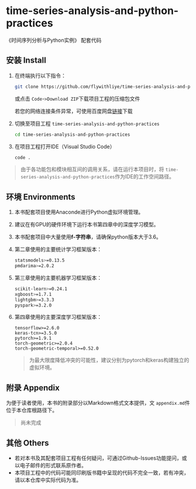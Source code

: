 # time-series-analysis-and-python-practices

《时间序列分析与Python实例》 配套代码

## 安装 Install

1. 在终端执行以下指令：

   ```bash
   git clone https://github.com/flywithliye/time-series-analysis-and-python-practices.git
   ```

   或点击 `Code`-`>Download ZIP`下载项目工程的压缩包文件

   若您的网络连接条件异常，可使用百度网盘[链接](https://pan.baidu.com/s/1OeBNIHFi3GmdPWZkn62cDQ?pwd=1vyk)下载
2. 切换至项目工程 `time-series-analysis-and-python-practices`

   ```bash
   cd time-series-analysis-and-python-practices
   ```
3. 在项目工程打开IDE（Visual Studio Code）

   ```bash
   code .
   ```

> 由于各功能包和模块相互间的调用关系，请在运行本项目时，将 `time-series-analysis-and-python-practices`作为IDE的工作空间路径。

## 环境 Environments

1. 本书配套项目使用Anaconde进行Python虚拟环境管理。
2. 建议在有GPU的硬件环境下运行本书第四章中的深度学习模型。
3. 本书配套项目中大量使用**f-字符串**，请确保python版本大于3.6。
4. 第二章使用的主要统计学习框架版本：

   ```bash
   statsmodels>=0.13.5
   pmdarima>=2.0.2
   ```
5. 第三章使用的主要机器学习框架版本：

   ```bash
   scikit-learn>=0.24.1
   xgboost>=1.7.1
   lightgbm>=3.3.3
   pyspark>=3.2.0
   ```
6. 第四章使用的主要深度学习框架版本：

   ```
   tensorflow>=2.6.0
   keras-tcn>=3.5.0
   pytorch>=1.9.1
   torch-geometric>=2.0.4
   torch-geometric-temporal>=0.52.0
   ```

   > 为最大限度降低冲突的可能性，建议分别为pytorch和keras构建独立的虚拟环境。
   >

## 附录 Appendix

为便于读者使用，本书的附录部分以Markdown格式文本提供，文 `appendix.md`件位于本仓库根路径下。

> 尚未完成

## 其他 Others

- 若对本书及其配套项目工程有任何疑问，可通过Github-Issues功能提问，或以电子邮件的形式联系原作者。
- 本项目工程中的代码可能同印刷版书籍中呈现的代码不完全一致，若有冲突，请以本仓库中实际代码为准。
